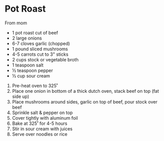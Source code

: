 # Pot Roast
From mom

- 1 pot roast cut of beef
- 2 large onions
- 6-7 cloves garlic (chopped)
- 1 pound sliced mushrooms
- 4-5 carrots cut to 3" sticks
- 2 cups stock or vegetable broth
- 1 teaspoon salt
- ½ teaspoon pepper
- ½ cup sour cream

1) Pre-heat oven to 325˚
1) Place one onion in bottom of a thick dutch oven, stack beef on top (fat side up)
1) Place mushrooms around sides, garlic on top of beef, pour stock over beef
1) Sprinkle salt & pepper on top
1) Cover tightly with aluminum foil
1) Bake at 325˚ for 4-5 hours
1) Stir in sour cream with juices
1) Serve over noodles or rice
